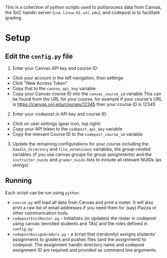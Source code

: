 
This is a collection of python scripts used to pull/process
data from Canvas, the SoC handin server (`cse-linux-01.unl.edu`),
and codepost.io to facilitate grading.  

# Setup

## Edit the `config.py` file

1. Enter your Canvas API key and course ID:
  - Click your account in the left navigation, then settings
  - Click "New Access Token"
  - Copy that to the `canvas_api_key` variable
  - Copy your Canvas course ID into the `canvas_course_id` variable
    This can be found from the URL for your course, for example
    if your course's URL is https://canvas.unl.edu/courses/12345
    then your course ID is 12345

2. Enter your codepost.io API key and course ID:
  - Click on user settings (gear icon, top right)
  - Copy your API token to the `codepost_api_key` variable
  - Copy the relevant Course ID to the `codepost_course_id` variable

3. Update the remaining configurations for your course including
the `handin_directory` and `file_extensions` variables, the
group-related variables (if you use canvas groups for group
assignments) and the `instructor_nuids` and `grader_nuids` lists to
include all relevant NUIDs (as strings).  

## Running

Each script can be run using `python`:

- `course.py` will load all data from Canvas and print a
  roster.  It will also print a raw list of email addresses if you
  need them for (say) Piazza or other communication tools.
- `codepostInitRoster.py` - Initializes (or updates) the roster
  in codepost using canvas (enrolled students and TAs) and the
  roles defined in `config.py`
- `codepostAssignGraders.py` - a script that (randomly) assigns
  students' assignments to graders and pushes files (and the
  assignment) to codepost.  The assignment handin directory name and
  codepost assignment ID are required and provided as command line
  arguments.

